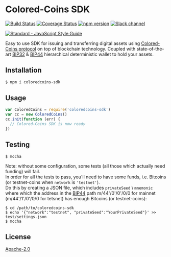 # Colored-Coins SDK
[![Build Status](https://travis-ci.org/Colored-Coins/colored-coins-sdk.svg?branch=master)](https://travis-ci.org/Colored-Coins/colored-coins-sdk)
[![Coverage Status](https://coveralls.io/repos/github/Colored-Coins/colored-coins-sdk/badge.svg?branch=master)](https://coveralls.io/github/Colored-Coins/colored-coins-sdk?branch=master)
[![npm version](https://badge.fury.io/js/coloredcoins-sdk.svg)](http://badge.fury.io/js/coloredcoins-sdk)
[![Slack channel](http://slack.coloredcoins.org/badge.svg)](http://slack.coloredcoins.org)

[![Standard - JavaScript Style Guide](https://cdn.rawgit.com/feross/standard/master/badge.svg)](https://github.com/feross/standard)

Easy to use SDK for issuing and transferring digital assets using [Colored-Coins protocol](https://github.com/Colored-Coins/Colored-Coins-Protocol-Specification) on top of blockchain technology.
Coupled with state-of-the-art [BIP32](https://github.com/bitcoin/bips/blob/master/bip-0032.mediawiki) & [BIP44](https://github.com/bitcoin/bips/blob/master/bip-0044.mediawiki) hierarchical deterministic wallet to hold your assets.

## Installation

```sh
$ npm i coloredcoins-sdk
```
## Usage

```js
var ColoredCoins = require('coloredcoins-sdk')
var cc = new ColoredCoins()
cc.init(function (err) {
  // Colored-Coins SDK is now ready
})
```

## Testing
```shell
$ mocha
```
Note: without some configuration, some tests (all those which actually need funding) will fail. <br>
In order for all the tests to pass, you'll need to have some funds, i.e. Bitcoins (or testnet-coins when `network` is `'testnet'`). <br>
Do this by creating a JSON file, which includes `privateSeed` \ `mnemonic` where which the address in the [BIP44](https://github.com/bitcoin/bips/blob/master/bip-0044.mediawiki) path m/44'/0'/0'/0/0 for mainnet (m/44'/1'/0'/0/0 for tetsnet) has enough Bitcoins (or testnet-coins):
```shell
$ cd /path/to/coloredcoins-sdk
$ echo '{"network":"testnet", "privateSeed":"YourPrivateSeed"}' >> test/settings.json
$ mocha
```

## License

[Apache-2.0](http://www.apache.org/licenses/LICENSE-2.0)
